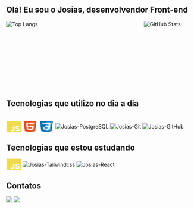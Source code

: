 ## Olá! Eu sou o Josias, desenvolvendor Front-end

<div style="display: flex; gap: 20px; align-items: center;>
<a href="https://github.com/Josias-T">
<img  src="https://github-readme-stats.vercel.app/api/top-langs/?username=Josias-T&theme=dark&layout=compact&custom_title=Tecnologias&langs_count=9"
      alt="Top Langs" 
      height="180" 
      width="350"
      style="object-fit: contain;" height="180" 
   /> 
<img  src="https://github-readme-stats.vercel.app/api?username=Josias-T&theme=dark&show_icons=true" 
      alt="GitHub Stats" 
      height="180" 
      width="350"
      style="object-fit: contain;" />
</a>
</div>



## Tecnologias que utilizo no dia a dia


<div style="display: inline_block"><br>
  <img align="center" alt="Josias-JS" height="30" width="40" src="https://raw.githubusercontent.com/devicons/devicon/master/icons/javascript/javascript-plain.svg">
  <img align="center" alt="Josias-HTML" height="30" width="40" src="https://raw.githubusercontent.com/devicons/devicon/master/icons/html5/html5-original.svg">
  <img align="center" alt="Josias-CSS" height="30" width="40" src="https://raw.githubusercontent.com/devicons/devicon/master/icons/css3/css3-original.svg">
  <img align="center" alt="Josias-PostgreSQL" height="30" width="40" src="https://devicons.railway.com/i/postgresql.svg">
  <img align="center" alt="Josias-Git" height="30" width="40" src="https://devicons.railway.com/i/git.svg">
  <img align="center" alt="Josias-GitHub" height="30" width="40" src="https://devicons.railway.com/i/github-light.svg">
</div>


## Tecnologias que estou estudando


<div>
      <img align="center" alt="Josias-JS" height="30" width="40" src="https://raw.githubusercontent.com/devicons/devicon/master/icons/javascript/javascript-plain.svg">
      <img align="center" alt="Josias-Tailwindcss" height="30" width="40" src="https://cdn.jsdelivr.net/gh/devicons/devicon@latest/icons/tailwindcss/tailwindcss-original.svg" />
      <img align="center" alt="Josias-React" height="30" width="40" src="https://cdn.jsdelivr.net/gh/devicons/devicon@latest/icons/react/react-original.svg" />
</div>


## Contatos
<div> 
      <a href="https://www.instagram.com/teixeira.mgd/" target="_blank"><img src="https://img.shields.io/badge/-Instagram-%23E4405F?style=for-the-badge&logo=instagram&logoColor=white" target="_blank"></a>
      <a href="https://www.linkedin.com/in/josiasteixeira/" target="_blank"><img src="https://img.shields.io/badge/-LinkedIn-%230077B5?style=for-the-badge&logo=linkedin&logoColor=white" target="_blank"></a> 
</div>
